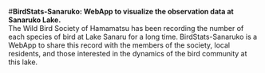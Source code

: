 #<b>BirdStats-Sanaruko: WebApp to visualize the observation data at Sanaruko Lake.</b>
<br>The Wild Bird Society of Hamamatsu has been recording the number of each species of bird at Lake Sanaru for a long time. BirdStats-Sanaruko is a WebApp to share this record with the members of the society, local residents, and those interested in the dynamics of the bird community at this lake.